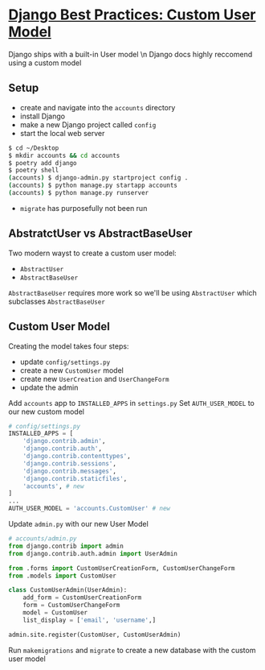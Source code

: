 # [Django Best Practices: Custom User Model](https://learndjango.com/tutorials/django-custom-user-model)

Django ships with a built-in User model \n
Django docs highly reccomend using a custom model

## Setup

- create and navigate into the `accounts` directory
- install Django
- make a new Django project called `config`
- start the local web server

```BASH
$ cd ~/Desktop
$ mkdir accounts && cd accounts
$ poetry add django
$ poetry shell
(accounts) $ django-admin.py startproject config .
(accounts) $ python manage.py startapp accounts
(accounts) $ python manage.py runserver
```

- `migrate` has purposefully not been run

## AbstratctUser vs AbstractBaseUser

Two modern wayst to create a custom user model:
- `AbstractUser`
- `AbstractBaseUser`

`AbstractBaseUser` requires more work so we'll be using `AbstractUser` which subclasses `AbstractBaseUser`

## Custom User Model

Creating the model takes four steps:

- update `config/settings.py`
- create a new `CustomUser` model
- create new `UserCreation` and `UserChangeForm`
- update the admin

Add `accounts` app to `INSTALLED_APPS` in `settings.py`
Set `AUTH_USER_MODEL` to our new custom model

```python
# config/settings.py
INSTALLED_APPS = [
    'django.contrib.admin',
    'django.contrib.auth',
    'django.contrib.contenttypes',
    'django.contrib.sessions',
    'django.contrib.messages',
    'django.contrib.staticfiles',
    'accounts', # new
]
...
AUTH_USER_MODEL = 'accounts.CustomUser' # new
```

Update `admin.py` with our new User Model

```python
# accounts/admin.py
from django.contrib import admin
from django.contrib.auth.admin import UserAdmin

from .forms import CustomUserCreationForm, CustomUserChangeForm
from .models import CustomUser

class CustomUserAdmin(UserAdmin):
    add_form = CustomUserCreationForm
    form = CustomUserChangeForm
    model = CustomUser
    list_display = ['email', 'username',]

admin.site.register(CustomUser, CustomUserAdmin)
```

Run `makemigrations` and `migrate` to create a new database with the custom user model
